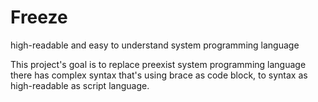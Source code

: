 # Freeze
high-readable and easy to understand system programming language 

This project's goal is to replace preexist system programming language there has complex syntax that's using brace as code block, to syntax as high-readable as script language.
